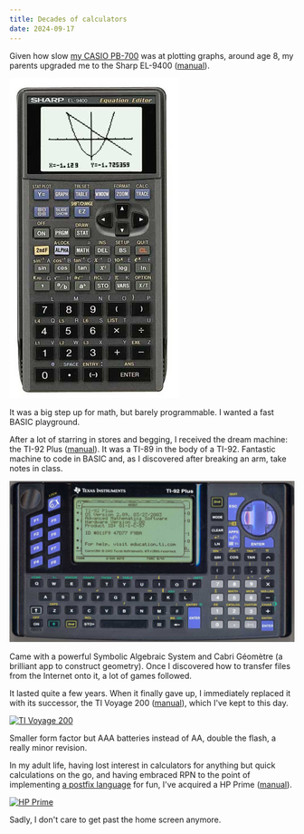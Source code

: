 ```yaml
---
title: Decades of calculators
date: 2024-09-17
---
```


Given how slow [my CASIO PB-700](/posts/pb700/) was at plotting graphs, around age 8, my parents upgraded me to the Sharp EL-9400 ([manual](/assets/calculators/el9400guide.pdf)).

[![Sharp EL-9400](/assets/calculators/el9400.jpg)](/assets/calculators/el9400.jpg)

It was a big step up for math, but barely programmable. I wanted a fast BASIC playground.

After a lot of starring in stores and begging, I received the dream machine: the TI-92 Plus ([manual](/assets/calculators/ti92plusguide.pdf)). It was a TI-89 in the body of a TI-92. Fantastic machine to code in BASIC and, as I discovered after breaking an arm, take notes in class.

[![TI-92 Plus](/assets/calculators/ti92plus.jpg)](/assets/calculators/ti92plus.jpg)

Came with a powerful Symbolic Algebraic System and Cabri Géomètre (a brilliant app to construct geometry). Once I discovered how to transfer files from the Internet onto it, a lot of games followed.

It lasted quite a few years. When it finally gave up, I immediately replaced it with its successor, the TI Voyage 200 ([manual](/assets/calculators/voyage200manual.pdf)), which I've kept to this day.

[![TI Voyage 200](/assets/calculators/voyage200.avif)](/assets/calculators/voyage200.avif)

Smaller form factor but AAA batteries instead of AA, double the flash, a really minor revision.

In my adult life, having lost interest in calculators for anything but quick calculations on the go, and having embraced RPN to the point of implementing [a postfix language](https://formic.id) for fun, I've acquired a HP Prime ([manual](/assets/calculators/hpprimemanual.pdf)).

[![HP Prime](/assets/calculators/hpprime.avif)](/assets/calculators/hpprime.avif)

Sadly, I don't care to get past the home screen anymore.
